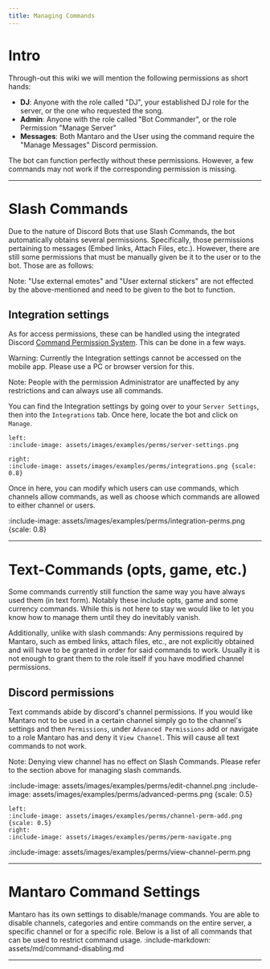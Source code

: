 ```yaml
---
title: Managing Commands
---
```


# Intro
Through-out this wiki we will mention the following permissions as short hands:

* **DJ**: Anyone with the role called "DJ", your established DJ role for the server, or the one who requested the song.
* **Admin**: Anyone with the role called "Bot Commander", or the role Permission "Manage Server"
* **Messages**: Both Mantaro and the User using the command require the "Manage Messages" Discord permission.

The bot can function perfectly without these permissions. However, a few commands may not work if the corresponding permission is missing.

---

# Slash Commands

Due to the nature of Discord Bots that use Slash Commands, the bot automatically obtains several permissions. Specifically, those permissions pertaining to messages (Embed links, Attach Files, etc.). 
However, there are still some permissions that must be manually given be it to the user or to the bot. Those are as follows:

Note: "Use external emotes" and "User external stickers" are not effected by the above-mentioned and need to be given to the bot to function.

## Integration settings
As for access permissions, these can be handled using the integrated Discord [Command Permission System](https://support.discord.com/hc/en-us/articles/4644915651095-Command-Permissions). This can be done in a few ways.

Warning: Currently the Integration settings cannot be accessed on the mobile app. Please use a PC or browser version for this.

Note: People with the permission Administrator are unaffected by any restrictions and can always use all commands.

You can find the Integration settings by going over to your `Server Settings`, then into the `Integrations` tab. Once here, locate the bot and click on `Manage`.

```columns
left:
:include-image: assets/images/examples/perms/server-settings.png

right:
:include-image: assets/images/examples/perms/integrations.png {scale: 0.8}
```
Once in here, you can modify which users can use commands, which channels allow commands, as well as choose which commands are allowed to either channel or users.


:include-image: assets/images/examples/perms/integration-perms.png {scale: 0.8}

---

# Text-Commands (opts, game, etc.)

Some commands currently still function the same way you have always used them (in text form). Notably these
include opts, game and some currency commands. While this is not here to stay we would like to let you know how
to manage them until they do inevitably vanish.

Additionally, unlike with slash commands: Any permissions required by Mantaro, such as embed links, attach files, etc.,
are not explicitly obtained and will have to be granted in order for said commands to work. Usually it is not
enough to grant them to the role itself if you have modified channel permissions.

## Discord permissions

Text commands abide by discord's channel permissions. If you would like Mantaro not to be used in a certain channel simply
go to the channel's settings and then `Permissions`, under `Advanced Permissions` add or navigate to a role Mantaro has
and deny it `View Channel`. This will cause all text commands to not work.

Note: Denying view channel has no effect on Slash Commands. Please refer to the section above for managing
slash commands.

:include-image: assets/images/examples/perms/edit-channel.png
:include-image: assets/images/examples/perms/advanced-perms.png {scale: 0.5}

```columns
left:
:include-image: assets/images/examples/perms/channel-perm-add.png {scale: 0.5}
right:
:include-image: assets/images/examples/perms/perm-navigate.png
```

:include-image: assets/images/examples/perms/view-channel-perm.png

---

# Mantaro Command Settings

Mantaro has its own settings to disable/manage commands. You are able to disable channels, categories and entire commands
on the entire server, a specific channel or for a specific role. Below is a list of all commands that can be used
to restrict command usage.
:include-markdown: assets/md/command-disabling.md

---
